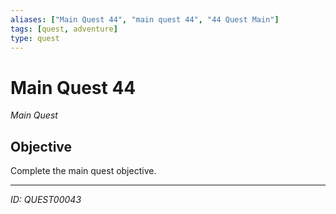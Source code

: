 ```yaml
---
aliases: ["Main Quest 44", "main quest 44", "44 Quest Main"]
tags: [quest, adventure]
type: quest
---
```


# Main Quest 44

*Main Quest*

## Objective
Complete the main quest objective.

---
*ID: QUEST00043*